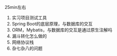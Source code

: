 25min左右

1. 实习项目测试工具
2. Spring Boot的底层原理，与数据库的交互
3. ORM，Mybatis，与数据库的交互是通过原生注解吗
4. 漏斗转化怎么做的
5. 网络协议栈
6. 杂七杂八的问题
